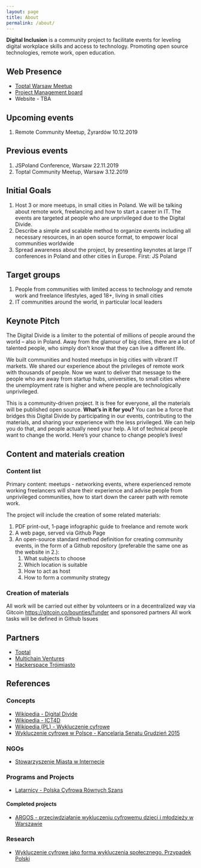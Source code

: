 ```yaml
---
layout: page
title: About
permalink: /about/
---
```


**Digital Inclusion** is a community project to facilitate events for leveling digital workplace skills and access to technology. Promoting open source technologies, remote work, open education.

## Web Presence

- [Toptal Warsaw Meetup](https://www.meetup.com/Toptal-Warsaw/)
- [Project Management board](https://github.com/digital-inclusion/core/projects/1)
- Website - TBA

## Upcoming events

1. Remote Community Meetup, Żyrardów 10.12.2019

## Previous events

1. JSPoland Conference, Warsaw 22.11.2019
2. Toptal Community Meetup, Warsaw 3.12.2019

## Initial Goals

1. Host 3 or more meetups, in small cities in Poland. We will be talking about remote work, freelancing and how to start a career in IT. The events are targeted at people who are unprivileged due to the Digital Divide.
2. Describe a simple and scalable method to organize events including all necessary resources, in an open source format, to empower local communities worldwide
3. Spread awareness about the project, by presenting keynotes at large IT conferences in Poland and other cities in Europe. First: JS Poland

## Target groups

1. People from communities with limited access to technology and remote work and freelance lifestyles, aged 18+, living in small cities
2. IT communities around the world, in particular local leaders

## Keynote Pitch

The Digital Divide is a limiter to the potential of millions of people around the world – also in Poland. Away from the glamour of big cities, there are a lot of talented people, who simply don’t know that they can live a different life.

We built communities and hosted meetups in big cities with vibrant IT markets. We shared our experience about the privileges of remote work with thousands of people. Now we want to deliver that message to the people who are away from startup hubs, universities, to small cities where the unemployment rate is higher and where people are technologically unprivileged.

This is a community-driven project. It is free for everyone, all the materials will be published open source. **What’s in it for you?** You can be a force that bridges this Digital Divide by participating in our events, contributing to the materials, and sharing your experience with the less privileged. We can help you do that, and people actually need your help.  A lot of technical people want to change the world. Here’s your chance to change people’s lives!

## Content and materials creation

### Content list

Primary content: meetups - networking events, where experienced remote working freelancers will share their experience and advise people from unprivileged communities, how to start down the career path with remote work.

The project will include the creation of some related materials:

1. PDF print-out, 1-page infographic guide to freelance and remote work
2. A web page, served via Github Page
3. An open-source standard method definition for creating community events, in the form of a Github repository (preferable the same one as the website in 2.):
    1. What subjects to choose
    2. Which location is suitable
    3. How to act as host
    4. How to form a community strategy

### Creation of materials

All work will be carried out either by volunteers or in a decentralized way via Gitcoin https://gitcoin.co/bounties/funder and sponsored partners
All work tasks will be defined in Github Issues

## Partners

- [Toptal](https://toptal.com)
- [Multichain Ventures](https://multichain.ventures/)
- [Hackerspace Trójmiasto](https://hs3.pl/)

## References

### Concepts

- [Wikipedia - Digital Divide](https://en.wikipedia.org/wiki/Digital_divide)
- [Wikipedia - ICT4D](https://en.wikipedia.org/wiki/Information_and_communication_technologies_for_development)
- [Wikipedia (PL) - Wykluczenie cyfrowe](https://pl.wikipedia.org/wiki/Wykluczenie_cyfrowe)
- [Wykluczenie cyfrowe w Polsce - Kancelaria Senatu Grudzień 2015](https://www.senat.gov.pl/gfx/senat/pl/senatopracowania/133/plik/ot-637_internet.pdf)

### NGOs

- [Stowarzyszenie Miasta w Internecie](https://www.mwi.pl/)

### Programs and Projects

- [Latarnicy - Polska Cyfrowa Równych Szans](https://latarnicy.pl/)

#### Completed projects

- [ARGOS - przeciwdziałanie wykluczeniu cyfrowemu dzieci i młodzieży w Warszawie](https://www.edukacja.warszawa.pl/europa/programy-edukacyjne-i-mlodziezowe/14704-argos-przeciwdzialanie-wykluczeniu-cyfrowemu-dzieci-i)

### Research

- [Wykluczenie cyfrowe jako forma wykluczenia społecznego. Przypadek Polski](http://www.mediaispoleczenstwo.ath.bielsko.pl/art/09/18-Kujawski.pdf)

